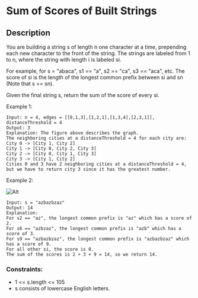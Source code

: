 # Sum of Scores of Built Strings
## Description

You are building a string s of length n one character at a time, prepending each new character to the front of the string. The strings are labeled from 1 to n, where the string with length i is labeled si.

For example, for s = "abaca", s1 == "a", s2 == "ca", s3 == "aca", etc.
The score of si is the length of the longest common prefix between si and sn (Note that s == sn).

Given the final string s, return the sum of the score of every si.
 
Example 1:
<!-- ![Alt](https://assets.leetcode.com/uploads/2020/01/16/find_the_city_01.png) -->

```
Input: n = 4, edges = [[0,1,3],[1,2,1],[1,3,4],[2,3,1]], distanceThreshold = 4
Output: 3
Explanation: The figure above describes the graph. 
The neighboring cities at a distanceThreshold = 4 for each city are:
City 0 -> [City 1, City 2] 
City 1 -> [City 0, City 2, City 3] 
City 2 -> [City 0, City 1, City 3] 
City 3 -> [City 1, City 2] 
Cities 0 and 3 have 2 neighboring cities at a distanceThreshold = 4, but we have to return city 3 since it has the greatest number.

```

Example 2:

![Alt](https://assets.leetcode.com/uploads/2020/01/16/find_the_city_02.png)
```
Input: s = "azbazbzaz"
Output: 14
Explanation: 
For s2 == "az", the longest common prefix is "az" which has a score of 2.
For s6 == "azbzaz", the longest common prefix is "azb" which has a score of 3.
For s9 == "azbazbzaz", the longest common prefix is "azbazbzaz" which has a score of 9.
For all other si, the score is 0.
The sum of the scores is 2 + 3 + 9 = 14, so we return 14.
```
### Constraints:

- 1 <= s.length <= 105
- s consists of lowercase English letters.